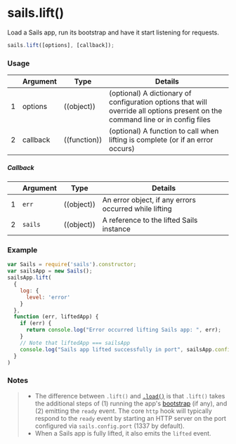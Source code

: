 # sails.lift()

Load a Sails app, run its bootstrap and have it start listening for requests.

```javascript
sails.lift([options], [callback]);
```


### Usage

|   |          Argument           | Type                | Details
|---| --------------------------- | ------------------- | -----------
| 1 |        options              | ((object))          | (optional) A dictionary of configuration options that will override all options present on the command line or in config files
| 2 |        callback             | ((function))        | (optional) A function to call when lifting is complete (or if an error occurs)

##### Callback

|   | Argument  | Type         | Details |
|---|-----------|:------------:|---------|
| 1 | `err`     | ((object))   | An error object, if any errors occurred while lifting
| 2 | `sails`   | ((object))   | A reference to the lifted Sails instance


### Example

```javascript
var Sails = require('sails').constructor;
var sailsApp = new Sails();
sailsApp.lift(
  {
    log: {
      level: 'error'
    }
  },
  function (err, liftedApp) {
    if (err) {
      return console.log("Error occurred lifting Sails app: ", err);
    }
    // Note that liftedApp === sailsApp
    console.log("Sails app lifted successfully in port", sailsApp.config.port);
  }
)
```

### Notes
> - The difference between `.lift()` and [`.load()`](http://sailsjs.org/documentation/reference/application/sails-load) is that `.lift()` takes the additional steps of (1) running the app's [bootstrap](http://sailsjs.org/documentation/reference/configuration/sails-config-bootstrap) (if any), and (2) emitting the `ready` event.  The core `http` hook will typically respond to the `ready` event by starting an HTTP server on the port configured via `sails.config.port` (1337 by default).
> - When a Sails app is fully lifted, it also emits the `lifted` event.

<docmeta name="displayName" value="sails.lift()">
<docmeta name="pageType" value="method">

